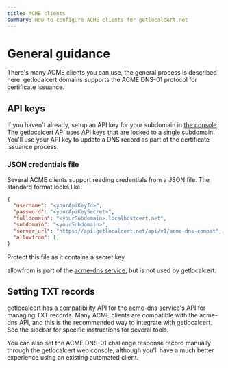 ```yaml
---
title: ACME clients
summary: How to configure ACME clients for getlocalcert.net
---
```


# General guidance

There's many ACME clients you can use, the general process is described here.
getlocalcert domains supports the ACME DNS-01 protocol for certificate issuance.

## API keys

If you haven't already, setup an API key for your subdomain in [the console](https://console.getlocalcert.net/).
The getlocalcert API uses API keys that are locked to a single subdomain.
You'll use your API key to update a DNS record as part of the certificate issuance process.

### JSON credentials file

Several ACME clients support reading credentials from a JSON file.
The standard format looks like:

``` json title="credentials.json"
{
  "username": "<yourApiKeyId>",
  "password": "<yourApiKeySecret>",
  "fulldomain": "<yourSubdomain>.localhostcert.net",
  "subdomain": "<yourSubdomain>",
  "server_url": "https://api.getlocalcert.net/api/v1/acme-dns-compat",
  "allowfrom": []
}
```

Protect this file as it contains a secret key.

allowfrom is part of the [acme-dns service](https://github.com/joohoi/acme-dns), but is not used by getlocalcert.

## Setting TXT records

getlocalcert has a compatibility API for the [acme-dns](https://github.com/joohoi/acme-dns) service's API for managing TXT records.
Many ACME clients are compatible with the acme-dns API, and this is the recommended way to integrate with getlocalcert.
See the sidebar for specific instructions for several tools.

You can also set the ACME DNS-01 challenge response record manually through the getlocalcert web console, although you'll have a much better experience using an existing automated client.

